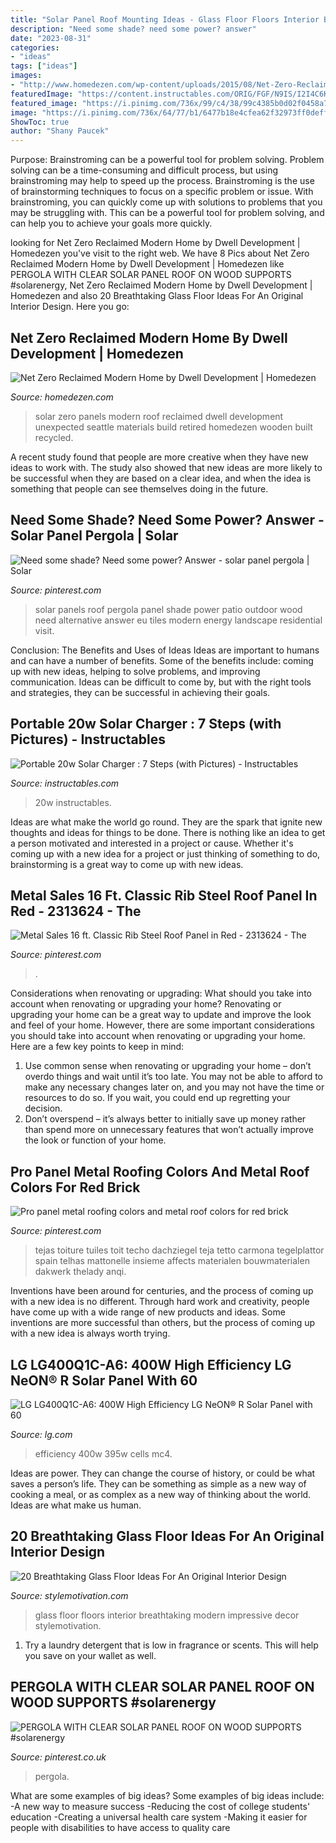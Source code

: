 ```yaml
---
title: "Solar Panel Roof Mounting Ideas - Glass Floor Floors Interior Breathtaking Modern Impressive Decor Stylemotivation"
description: "Need some shade? need some power? answer"
date: "2023-08-31"
categories:
- "ideas"
tags: ["ideas"]
images:
- "http://www.homedezen.com/wp-content/uploads/2015/08/Net-Zero-Reclaimed-Modern-Home-by-Dwell-Development-05.jpg"
featuredImage: "https://content.instructables.com/ORIG/FGF/N9IS/I2I4C6KL/FGFN9ISI2I4C6KL.jpg?frame=1&amp;width=2100"
featured_image: "https://i.pinimg.com/736x/99/c4/38/99c4385b0d02f0458a77362df53823ab.jpg"
image: "https://i.pinimg.com/736x/64/77/b1/6477b18e4cfea62f32973ff0deffbc62.jpg"
ShowToc: true
author: "Shany Paucek"
---
```



Purpose: Brainstroming can be a powerful tool for problem solving.
Problem solving can be a time-consuming and difficult process, but using brainstroming may help to speed up the process. Brainstroming is the use of brainstorming techniques to focus on a specific problem or issue. With brainstroming, you can quickly come up with solutions to problems that you may be struggling with. This can be a powerful tool for problem solving, and can help you to achieve your goals more quickly.

	

		
looking for Net Zero Reclaimed Modern Home by Dwell Development | Homedezen you've visit to the right web. We have 8 Pics about Net Zero Reclaimed Modern Home by Dwell Development | Homedezen like PERGOLA WITH CLEAR SOLAR PANEL ROOF ON WOOD SUPPORTS #solarenergy, Net Zero Reclaimed Modern Home by Dwell Development | Homedezen and also 20 Breathtaking Glass Floor Ideas For An Original Interior Design. Here you go:
		
    
## Net Zero Reclaimed Modern Home By Dwell Development | Homedezen

<img loading=lazy src="http://www.homedezen.com/wp-content/uploads/2015/08/Net-Zero-Reclaimed-Modern-Home-by-Dwell-Development-05.jpg" onerror="this.onerror=null;this.src='https://tse4.mm.bing.net/th?id=OIP.njMWbOfqwP-qwrNsy9v1_AHaE8&amp;pid=15.1';" alt="Net Zero Reclaimed Modern Home by Dwell Development | Homedezen">

_Source: homedezen.com_

>solar zero panels modern roof reclaimed dwell development unexpected seattle materials build retired homedezen wooden built recycled. 

	

A recent study found that people are more creative when they have new ideas to work with. The study also showed that new ideas are more likely to be successful when they are based on a clear idea, and when the idea is something that people can see themselves doing in the future.

    
## Need Some Shade? Need Some Power? Answer - Solar Panel Pergola | Solar

<img loading=lazy src="https://i.pinimg.com/originals/45/15/c6/4515c63fc822679c7aac7cf0343e3399.jpg" onerror="this.onerror=null;this.src='https://tse4.mm.bing.net/th?id=OIP.KGHB8hivVvaW7U3zagZPNQHaFi&amp;pid=15.1';" alt="Need some shade? Need some power? Answer - solar panel pergola | Solar">

_Source: pinterest.com_

>solar panels roof pergola panel shade power patio outdoor wood need alternative answer eu tiles modern energy landscape residential visit. 

	

Conclusion: The Benefits and Uses of Ideas
Ideas are important to humans and can have a number of benefits. Some of the benefits include: coming up with new ideas, helping to solve problems, and improving communication. Ideas can be difficult to come by, but with the right tools and strategies, they can be successful in achieving their goals.

    
## Portable 20w Solar Charger : 7 Steps (with Pictures) - Instructables

<img loading=lazy src="https://content.instructables.com/ORIG/FGF/N9IS/I2I4C6KL/FGFN9ISI2I4C6KL.jpg?frame=1&amp;width=2100" onerror="this.onerror=null;this.src='https://tse2.mm.bing.net/th?id=OIP.YTmUtNQwQLjt-0FnH4QgjgHaGL&amp;pid=15.1';" alt="Portable 20w Solar Charger : 7 Steps (with Pictures) - Instructables">

_Source: instructables.com_

>20w instructables. 

	

Ideas are what make the world go round. They are the spark that ignite new thoughts and ideas for things to be done. There is nothing like an idea to get a person motivated and interested in a project or cause. Whether it's coming up with a new idea for a project or just thinking of something to do, brainstorming is a great way to come up with new ideas.

    
## Metal Sales 16 Ft. Classic Rib Steel Roof Panel In Red - 2313624 - The

<img loading=lazy src="https://i.pinimg.com/736x/99/c4/38/99c4385b0d02f0458a77362df53823ab.jpg" onerror="this.onerror=null;this.src='https://tse3.mm.bing.net/th?id=OIP.JMj8hCTjrRxFwTw4nw9whgHaHa&amp;pid=15.1';" alt="Metal Sales 16 ft. Classic Rib Steel Roof Panel in Red - 2313624 - The">

_Source: pinterest.com_

>. 

	

Considerations when renovating or upgrading: What should you take into account when renovating or upgrading your home?
Renovating or upgrading your home can be a great way to update and improve the look and feel of your home. However, there are some important considerations you should take into account when renovating or upgrading your home. Here are a few key points to keep in mind: 
1. Use common sense when renovating or upgrading your home – don’t overdo things and wait until it’s too late. You may not be able to afford to make any necessary changes later on, and you may not have the time or resources to do so. If you wait, you could end up regretting your decision. 
2. Don’t overspend – it’s always better to initially save up money rather than spend more on unnecessary features that won’t actually improve the look or function of your home.

    
## Pro Panel Metal Roofing Colors And Metal Roof Colors For Red Brick

<img loading=lazy src="https://i.pinimg.com/736x/d3/2b/91/d32b91a1f19eaa53d3270352d1610550.jpg" onerror="this.onerror=null;this.src='https://tse3.mm.bing.net/th?id=OIP.63ovgRAH06ixAKV-6ufZHwHaE7&amp;pid=15.1';" alt="Pro panel metal roofing colors and metal roof colors for red brick">

_Source: pinterest.com_

>tejas toiture tuiles toit techo dachziegel teja tetto carmona tegelplattor spain telhas mattonelle insieme affects materialen bouwmaterialen dakwerk thelady anqi. 

	

Inventions have been around for centuries, and the process of coming up with a new idea is no different. Through hard work and creativity, people have come up with a wide range of new products and ideas. Some inventions are more successful than others, but the process of coming up with a new idea is always worth trying.

    
## LG LG400Q1C-A6: 400W High Efficiency LG NeON® R Solar Panel With 60

<img loading=lazy src="https://www.lg.com/us/images/business/md07521174/gallery/zoom-05.jpg" onerror="this.onerror=null;this.src='https://tse4.mm.bing.net/th?id=OIP.z-jCOTwRfMfcjQE5IPV7ugHaE6&amp;pid=15.1';" alt="LG LG400Q1C-A6: 400W High Efficiency LG NeON® R Solar Panel with 60">

_Source: lg.com_

>efficiency 400w 395w cells mc4. 

	

Ideas are power. They can change the course of history, or could be what saves a person’s life. They can be something as simple as a new way of cooking a meal, or as complex as a new way of thinking about the world. Ideas are what make us human.

    
## 20 Breathtaking Glass Floor Ideas For An Original Interior Design

<img loading=lazy src="http://www.stylemotivation.com/wp-content/uploads/2016/01/12-12.jpg" onerror="this.onerror=null;this.src='https://tse2.mm.bing.net/th?id=OIP.G2V7WJ8O6daPHSx8ziWr8QHaE7&amp;pid=15.1';" alt="20 Breathtaking Glass Floor Ideas For An Original Interior Design">

_Source: stylemotivation.com_

>glass floor floors interior breathtaking modern impressive decor stylemotivation. 

	

1. Try a laundry detergent that is low in fragrance or scents. This will help you save on your wallet as well.

    
## PERGOLA WITH CLEAR SOLAR PANEL ROOF ON WOOD SUPPORTS #solarenergy

<img loading=lazy src="https://i.pinimg.com/736x/64/77/b1/6477b18e4cfea62f32973ff0deffbc62.jpg" onerror="this.onerror=null;this.src='https://tse1.mm.bing.net/th?id=OIP.XxN6qxwdXxwhbn2b1ilzqwHaLH&amp;pid=15.1';" alt="PERGOLA WITH CLEAR SOLAR PANEL ROOF ON WOOD SUPPORTS #solarenergy">

_Source: pinterest.co.uk_

>pergola. 

	

What are some examples of big ideas?
Some examples of big ideas include: 
-A new way to measure success 
-Reducing the cost of college students' education 
-Creating a universal health care system
-Making it easier for people with disabilities to have access to quality care

